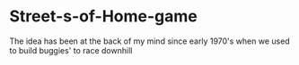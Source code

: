 # Street-s-of-Home-game
The idea has been at the back of my mind since early 1970's when we used to build buggies' to race downhill 
